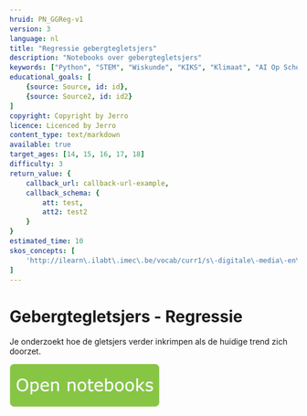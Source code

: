 ```yaml
---
hruid: PN_GGReg-v1
version: 3
language: nl
title: "Regressie gebergtegletsjers"
description: "Notebooks over gebergtegletsjers"
keywords: ["Python", "STEM", "Wiskunde", "KIKS", "Klimaat", "AI Op School"]
educational_goals: [
    {source: Source, id: id}, 
    {source: Source2, id: id2}
]
copyright: Copyright by Jerro
licence: Licenced by Jerro
content_type: text/markdown
available: true
target_ages: [14, 15, 16, 17, 18]
difficulty: 3
return_value: {
    callback_url: callback-url-example,
    callback_schema: {
        att: test,
        att2: test2
    }
}
estimated_time: 10
skos_concepts: [
    'http://ilearn\.ilabt\.imec\.be/vocab/curr1/s\-digitale\-media\-en\-toepassingen'
]
---
```


# Gebergtegletsjers - Regressie
Je onderzoekt hoe de gletsjers verder inkrimpen als de huidige trend zich doorzet.

[![](embed/Knop.png "Knop")](https://kiks.ilabt.imec.be/jupyterhub/?id=1140 "Notebooks Klimaatverandering")
